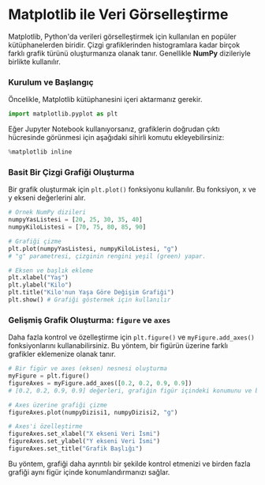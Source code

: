 # Matplotlib ile Veri Görselleştirme

Matplotlib, Python'da verileri görselleştirmek için kullanılan en popüler kütüphanelerden biridir. Çizgi grafiklerinden histogramlara kadar birçok farklı grafik türünü oluşturmanıza olanak tanır. Genellikle **NumPy** dizileriyle birlikte kullanılır.

### Kurulum ve Başlangıç

Öncelikle, Matplotlib kütüphanesini içeri aktarmanız gerekir.

```python
import matplotlib.pyplot as plt
```

Eğer Jupyter Notebook kullanıyorsanız, grafiklerin doğrudan çıktı hücresinde görünmesi için aşağıdaki sihirli komutu ekleyebilirsiniz:

```python
%matplotlib inline
```

### Basit Bir Çizgi Grafiği Oluşturma

Bir grafik oluşturmak için `plt.plot()` fonksiyonu kullanılır. Bu fonksiyon, x ve y ekseni değerlerini alır.

```python
# Örnek NumPy dizileri
numpyYasListesi = [20, 25, 30, 35, 40]
numpyKiloListesi = [70, 75, 80, 85, 90]

# Grafiği çizme
plt.plot(numpyYasListesi, numpyKiloListesi, "g") 
# "g" parametresi, çizginin rengini yeşil (green) yapar.

# Eksen ve başlık ekleme
plt.xlabel("Yaş")
plt.ylabel("Kilo")
plt.title("Kilo'nun Yaşa Göre Değişim Grafiği")
plt.show() # Grafiği göstermek için kullanılır
```

### Gelişmiş Grafik Oluşturma: `figure` ve `axes`

Daha fazla kontrol ve özelleştirme için `plt.figure()` ve `myFigure.add_axes()` fonksiyonlarını kullanabilirsiniz. Bu yöntem, bir figürün üzerine farklı grafikler eklemenize olanak tanır.

```python
# Bir figür ve axes (eksen) nesnesi oluşturma
myFigure = plt.figure()
figureAxes = myFigure.add_axes([0.2, 0.2, 0.9, 0.9])
# [0.2, 0.2, 0.9, 0.9] değerleri, grafiğin figür içindeki konumunu ve boyutunu belirler.

# Axes üzerine grafiği çizme
figureAxes.plot(numpyDizisi1, numpyDizisi2, "g")

# Axes'i özelleştirme
figureAxes.set_xlabel("X ekseni Veri İsmi")
figureAxes.set_ylabel("Y ekseni Veri İsmi")
figureAxes.set_title("Grafik Başlığı")
```

Bu yöntem, grafiği daha ayrıntılı bir şekilde kontrol etmenizi ve birden fazla grafiği aynı figür içinde konumlandırmanızı sağlar.